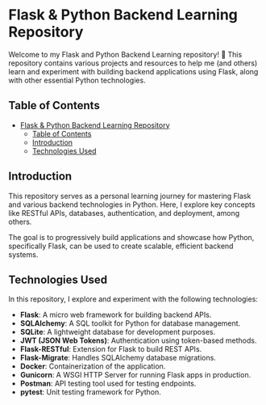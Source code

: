 # Flask & Python Backend Learning Repository

Welcome to my Flask and Python Backend Learning repository! 🚀 This repository contains various projects and resources to help me (and others) learn and experiment with building backend applications using Flask, along with other essential Python technologies.

## Table of Contents

- [Flask \& Python Backend Learning Repository](#flask--python-backend-learning-repository)
  - [Table of Contents](#table-of-contents)
  - [Introduction](#introduction)
  - [Technologies Used](#technologies-used)

## Introduction

This repository serves as a personal learning journey for mastering Flask and various backend technologies in Python. Here, I explore key concepts like RESTful APIs, databases, authentication, and deployment, among others. 

The goal is to progressively build applications and showcase how Python, specifically Flask, can be used to create scalable, efficient backend systems.

## Technologies Used

In this repository, I explore and experiment with the following technologies:

- **Flask**: A micro web framework for building backend APIs.
- **SQLAlchemy**: A SQL toolkit for Python for database management.
- **SQLite**: A lightweight database for development purposes.
- **JWT (JSON Web Tokens)**: Authentication using token-based methods.
- **Flask-RESTful**: Extension for Flask to build REST APIs.
- **Flask-Migrate**: Handles SQLAlchemy database migrations.
- **Docker**: Containerization of the application.
- **Gunicorn**: A WSGI HTTP Server for running Flask apps in production.
- **Postman**: API testing tool used for testing endpoints.
- **pytest**: Unit testing framework for Python.
